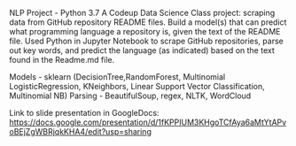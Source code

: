 NLP Project - Python 3.7
A Codeup Data Science Class project: scraping data from GitHub repository README files.  Build a model(s) that can predict what programming language a repository is, given the text of the README file.
Used Python in Jupyter Notebook to scrape GitHub repositories, parse out key words, and predict the language (as indicated) based on the text found in the Readme.md file.

Models - sklearn (DecisionTree,RandomForest, Multinomial LogisticRegression, KNeighbors, Linear Support Vector Classification, Multinomial NB)
Parsing - BeautifulSoup, regex, NLTK, WordCloud

Link to slide presentation in GoogleDocs:   https://docs.google.com/presentation/d/1fKPPIUM3KHgoTCfAya6aMtYtAPvoBEjZgWBRjqkKHA4/edit?usp=sharing    
